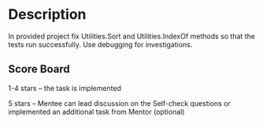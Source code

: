 # Description

In provided project fix Utilities.Sort and Utilities.IndexOf methods so that the tests run successfully. Use debugging for investigations.

## Score Board

1-4 stars – the task is implemented 

5 stars – Mentee can lead discussion on the Self-check questions or implemented an additional task from Mentor (optional)
